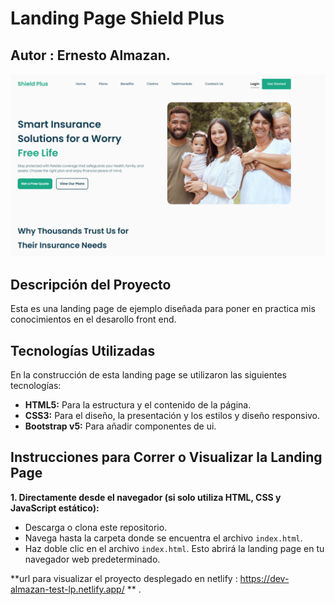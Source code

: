 
# Landing Page Shield Plus

## Autor : Ernesto Almazan.

![Captura de pantalla de la landing page (opcional)](./img/preview.png)

## Descripción del Proyecto

Esta es una landing page de ejemplo diseñada para poner en practica mis conocimientos en el desarollo front end. 

## Tecnologías Utilizadas

En la construcción de esta landing page se utilizaron las siguientes tecnologías:

* **HTML5:** Para la estructura y el contenido de la página.
* **CSS3:** Para el diseño, la presentación y los estilos y diseño responsivo.
* **Bootstrap v5:** Para añadir componentes de ui.

## Instrucciones para Correr o Visualizar la Landing Page

**1. Directamente desde el navegador (si solo utiliza HTML, CSS y JavaScript estático):**

* Descarga o clona este repositorio.
* Navega hasta la carpeta donde se encuentra el archivo `index.html`.
* Haz doble clic en el archivo `index.html`. Esto abrirá la landing page en tu navegador web predeterminado.

**url para visualizar el proyecto desplegado en netlify : https://dev-almazan-test-lp.netlify.app/ ** .
